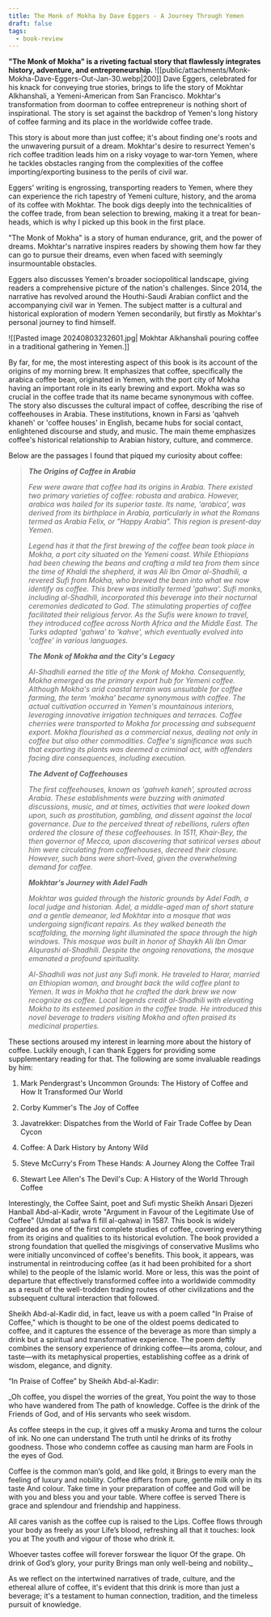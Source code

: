 ```yaml
---
title: The Monk of Mokha by Dave Eggers - A Journey Through Yemen
draft: false
tags:
  - book-review
---
```

**"The Monk of Mokha" is a riveting factual story that flawlessly integrates history, adventure, and entrepreneurship.**
![[public/attachments/Monk-Mokha-Dave-Eggers-Out-Jan-30.webp|200]]
Dave Eggers, celebrated for his knack for conveying true stories, brings to life the story of Mokhtar Alkhanshali, a Yemeni-American from San Francisco. Mokhtar's transformation from doorman to coffee entrepreneur is nothing short of inspirational. The story is set against the backdrop of Yemen's long history of coffee farming and its place in the worldwide coffee trade.

This story is about more than just coffee; it's about finding one's roots and the unwavering pursuit of a dream. Mokhtar's desire to resurrect Yemen's rich coffee tradition leads him on a risky voyage to war-torn Yemen, where he tackles obstacles ranging from the complexities of the coffee importing/exporting business to the perils of civil war.

Eggers' writing is engrossing, transporting readers to Yemen, where they can experience the rich tapestry of Yemeni culture, history, and the aroma of its coffee with Mokhtar. The book digs deeply into the technicalities of the coffee trade, from bean selection to brewing, making it a treat for bean-heads, which is why I picked up this book in the first place.

"The Monk of Mokha" is a story of human endurance, grit, and the power of dreams. Mokhtar's narrative inspires readers by showing them how far they can go to pursue their dreams, even when faced with seemingly insurmountable obstacles.

Eggers also discusses Yemen's broader sociopolitical landscape, giving readers a comprehensive picture of the nation's challenges. Since 2014, the narrative has revolved around the Houthi-Saudi Arabian conflict and the accompanying civil war in Yemen. The subject matter is a cultural and historical exploration of modern Yemen secondarily, but firstly as Mokhtar's personal journey to find himself.

![[Pasted image 20240803232601.jpg| Mokhtar Alkhanshali pouring coffee in a traditional gathering in Yemen.]]

By far, for me, the most interesting aspect of this book is its account of the origins of my morning brew. It emphasizes that coffee, specifically the arabica coffee bean, originated in Yemen, with the port city of Mokha having an important role in its early brewing and export. Mokha was so crucial in the coffee trade that its name became synonymous with coffee. The story also discusses the cultural impact of coffee, describing the rise of coffeehouses in Arabia. These institutions, known in Farsi as 'qahveh khaneh' or 'coffee houses' in English, became hubs for social contact, enlightened discourse and study, and music. The main theme emphasizes coffee's historical relationship to Arabian history, culture, and commerce.

Below are the passages I found that piqued my curiosity about coffee:

> _**The Origins of Coffee in Arabia**_
> 
> _Few were aware that coffee had its origins in Arabia. There existed two primary varieties of coffee: robusta and arabica. However, arabica was hailed for its superior taste. Its name, 'arabica', was derived from its birthplace in Arabia, particularly in what the Romans termed as Arabia Felix, or "Happy Arabia". This region is present-day Yemen._
> 
> _Legend has it that the first brewing of the coffee bean took place in Mokha, a port city situated on the Yemeni coast. While Ethiopians had been chewing the beans and crafting a mild tea from them since the time of Khaldi the shepherd, it was Ali Ibn Omar al-Shadhili, a revered Sufi from Mokha, who brewed the bean into what we now identify as coffee. This brew was initially termed 'gahwa'. Sufi monks, including al-Shadhili, incorporated this beverage into their nocturnal ceremonies dedicated to God. The stimulating properties of coffee facilitated their religious fervor. As the Sufis were known to travel, they introduced coffee across North Africa and the Middle East. The Turks adapted 'gahwa' to 'kahve', which eventually evolved into 'coffee' in various languages._
> 
> _**The Monk of Mokha and the City's Legacy**_
> 
> _Al-Shadhili earned the title of the Monk of Mokha. Consequently, Mokha emerged as the primary export hub for Yemeni coffee. Although Mokha's arid coastal terrain was unsuitable for coffee farming, the term 'mokha' became synonymous with coffee. The actual cultivation occurred in Yemen's mountainous interiors, leveraging innovative irrigation techniques and terraces. Coffee cherries were transported to Mokha for processing and subsequent export. Mokha flourished as a commercial nexus, dealing not only in coffee but also other commodities. Coffee's significance was such that exporting its plants was deemed a criminal act, with offenders facing dire consequences, including execution._
> 
> _**The Advent of Coffeehouses**_
> 
> _The first coffeehouses, known as 'gahveh kaneh', sprouted across Arabia. These establishments were buzzing with animated discussions, music, and at times, activities that were looked down upon, such as prostitution, gambling, and dissent against the local governance. Due to the perceived threat of rebellions, rulers often ordered the closure of these coffeehouses. In 1511, Khair-Bey, the then governor of Mecca, upon discovering that satirical verses about him were circulating from coffeehouses, decreed their closure. However, such bans were short-lived, given the overwhelming demand for coffee._
> 
> _**Mokhtar's Journey with Adel Fadh**_
> 
> _Mokhtar was guided through the historic grounds by Adel Fadh, a local judge and historian. Adel, a middle-aged man of short stature and a gentle demeanor, led Mokhtar into a mosque that was undergoing significant repairs. As they walked beneath the scaffolding, the morning light illuminated the space through the high windows. This mosque was built in honor of Shaykh Ali Ibn Omar Alqurashi al-Shadhili. Despite the ongoing renovations, the mosque emanated a profound spirituality._
> 
> _Al-Shadhili was not just any Sufi monk. He traveled to Harar, married an Ethiopian woman, and brought back the wild coffee plant to Yemen. It was in Mokha that he crafted the dark brew we now recognize as coffee. Local legends credit al-Shadhili with elevating Mokha to its esteemed position in the coffee trade. He introduced this novel beverage to traders visiting Mokha and often praised its medicinal properties._

These sections aroused my interest in learning more about the history of coffee. Luckily enough, I can thank Eggers for providing some supplementary reading for that. The following are some invaluable readings by him:

1. Mark Pendergrast's Uncommon Grounds: The History of Coffee and How It Transformed Our World
    
2. Corby Kummer's The Joy of Coffee
    
3. Javatrekker: Dispatches from the World of Fair Trade Coffee by Dean Cycon
    
4. Coffee: A Dark History by Antony Wild
    
5. Steve McCurry's From These Hands: A Journey Along the Coffee Trail
    
6. Stewart Lee Allen's The Devil's Cup: A History of the World Through Coffee
    

Interestingly, the Coffee Saint, poet and Sufi mystic Sheikh Ansari Djezeri Hanball Abd-al-Kadir, wrote "Argument in Favour of the Legitimate Use of Coffee" (Umdat al safwa fi fill al-qahwa) in 1587. This book is widely regarded as one of the first complete studies of coffee, covering everything from its origins and qualities to its historical evolution. The book provided a strong foundation that quelled the misgivings of conservative Muslims who were initially unconvinced of coffee's benefits. This book, it appears, was instrumental in reintroducing coffee (as it had been prohibited for a short while) to the people of the Islamic world. More or less, this was the point of departure that effectively transformed coffee into a worldwide commodity as a result of the well-trodden trading routes of other civilizations and the subsequent cultural interaction that followed.

Sheikh Abd-al-Kadir did, in fact, leave us with a poem called "In Praise of Coffee," which is thought to be one of the oldest poems dedicated to coffee, and it captures the essence of the beverage as more than simply a drink but a spiritual and transformative experience. The poem deftly combines the sensory experience of drinking coffee—its aroma, colour, and taste—with its metaphysical properties, establishing coffee as a drink of wisdom, elegance, and dignity.

“In Praise of Coffee” by Sheikh Abd-al-Kadir:

_Oh coffee, you dispel the worries of the great,
You point the way to those who have wandered from
The path of knowledge. Coffee is the drink of the
Friends of God, and of His servants who seek wisdom.

As coffee steeps in the cup, it gives off a musky
Aroma and turns the colour of ink. No one can understand
The truth until he drinks of its frothy goodness.
Those who condemn coffee as causing man harm are
Fools in the eyes of God.

Coffee is the common man’s gold, and like gold, it
Brings to every man the feeling of luxury and nobility.
Coffee differs from pure, gentle milk only in its taste
And colour. Take time in your preparation of coffee and
God will be with you and bless you and your table. Where coffee is served
There is grace and splendour and friendship and happiness.

All cares vanish as the coffee cup is raised to the
Lips. Coffee flows through your body as freely as your
Life’s blood, refreshing all that it touches: look you at
The youth and vigour of those who drink it.

Whoever tastes coffee will forever forswear the liquor
Of the grape. Oh drink of God’s glory, your purity
Brings man only well-being and nobility._

As we reflect on the intertwined narratives of trade, culture, and the ethereal allure of coffee, it's evident that this drink is more than just a beverage; it's a testament to human connection, tradition, and the timeless pursuit of knowledge.